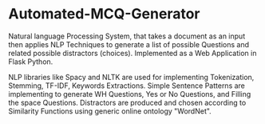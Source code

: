 # Automated-MCQ-Generator

Natural language Processing System, that takes a document as an input then applies NLP Techniques to generate a list of possible Questions and related possible distractors (choices).
Implemented as a Web Application in Flask Python.

NLP libraries like Spacy and NLTK are used for implementing Tokenization, Stemming, TF-IDF, Keywords Extractions.
Simple Sentence Patterns are implementing to generate WH Questions, Yes or No Questions, and Filling the space Questions.
Distractors are produced and chosen according to Similarity Functions using generic online ontology "WordNet".
